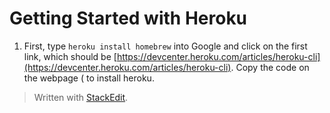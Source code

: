 
# Getting Started with Heroku

1. First, type ``heroku install homebrew`` into Google and click on the first link, which should be [https://devcenter.heroku.com/articles/heroku-cli](https://devcenter.heroku.com/articles/heroku-cli). Copy the code on the webpage ( to install heroku.

> Written with [StackEdit](https://stackedit.io/).
<!--stackedit_data:
eyJoaXN0b3J5IjpbMTc2OTYyOTQ3Nyw3MzA5OTgxMTZdfQ==
-->
